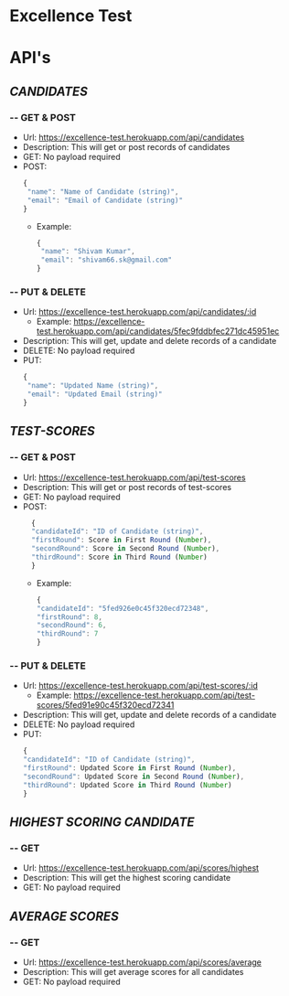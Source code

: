 # Excellence Test

# API's

## ***CANDIDATES***
### -- GET & POST
* Url:  https://excellence-test.herokuapp.com/api/candidates
* Description: This will get or post records of candidates
* GET: No payload required
* POST: 
    ```javascript
    {
     "name": "Name of Candidate (string)",
     "email": "Email of Candidate (string)"
    }
    ```
  * Example: 
      ```javascript
      {
       "name": "Shivam Kumar",
       "email": "shivam66.sk@gmail.com"
      }
      ```
### -- PUT & DELETE
* Url:  https://excellence-test.herokuapp.com/api/candidates/:id
  * Example: https://excellence-test.herokuapp.com/api/candidates/5fec9fddbfec271dc45951ec
* Description: This will get, update and delete records of a candidate
* DELETE: No payload required
* PUT: 
    ```javascript
    {
     "name": "Updated Name (string)",
     "email": "Updated Email (string)"
    }
    ```
    
## ***TEST-SCORES***
### -- GET & POST
* Url:  https://excellence-test.herokuapp.com/api/test-scores
* Description: This will get or post records of test-scores
* GET: No payload required
* POST: 
    ```javascript
      {
      "candidateId": "ID of Candidate (string)",
      "firstRound": Score in First Round (Number),
      "secondRound": Score in Second Round (Number),
      "thirdRound": Score in Third Round (Number)
      }
    ```
  * Example: 
      ```javascript
      {
      "candidateId": "5fed926e0c45f320ecd72348",
      "firstRound": 8,
      "secondRound": 6,
      "thirdRound": 7
      }
      ```
### -- PUT & DELETE
* Url:  https://excellence-test.herokuapp.com/api/test-scores/:id
  * Example: https://excellence-test.herokuapp.com/api/test-scores/5fed91e90c45f320ecd72341
* Description: This will get, update and delete records of a candidate
* DELETE: No payload required
* PUT: 
    ```javascript
    {
    "candidateId": "ID of Candidate (string)",
    "firstRound": Updated Score in First Round (Number),
    "secondRound": Updated Score in Second Round (Number),
    "thirdRound": Updated Score in Third Round (Number)
    }
    ```
    
## ***HIGHEST SCORING CANDIDATE***
### -- GET 
* Url:  https://excellence-test.herokuapp.com/api/scores/highest
* Description: This will get the highest scoring candidate
* GET: No payload required

## ***AVERAGE SCORES***
### -- GET 
* Url:  https://excellence-test.herokuapp.com/api/scores/average
* Description: This will get average scores for all candidates
* GET: No payload required
